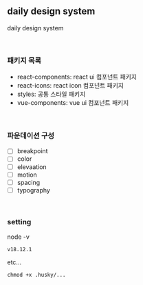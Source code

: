 ## daily design system

daily design system

<br />

### 패키지 목록

- react-components: react ui 컴포넌트 패키지
- react-icons: react icon 컴포넌트 패키지
- styles: 공통 스타일 패키지
- vue-components: vue ui 컴포넌트 패키지

<br />

### 파운데이션 구성

- [ ] breakpoint
- [ ] color
- [ ] elevaation
- [ ] motion
- [ ] spacing
- [ ] typography

<br />

### setting

node -v

```
v18.12.1
```

etc...

```
chmod +x .husky/...
```
